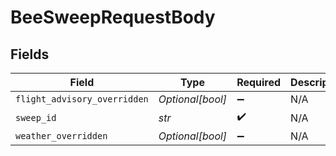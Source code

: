 # BeeSweepRequestBody


## Fields

| Field                        | Type                         | Required                     | Description                  |
| ---------------------------- | ---------------------------- | ---------------------------- | ---------------------------- |
| `flight_advisory_overridden` | *Optional[bool]*             | :heavy_minus_sign:           | N/A                          |
| `sweep_id`                   | *str*                        | :heavy_check_mark:           | N/A                          |
| `weather_overridden`         | *Optional[bool]*             | :heavy_minus_sign:           | N/A                          |